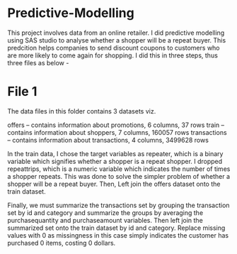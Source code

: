 # Predictive-Modelling
This project involves data from an online retailer. I did predictive modelling using SAS studio to analyse whether a shopper will be a repeat buyer. This predcition helps companies to send discount coupons to customers who are more likely to come again for shopping.
I did this in three steps, thus three files as below -

# File 1
The data files in this folder contains 3 datasets viz.

offers – contains information about promotions, 6 columns, 37 rows
train – contains information about shoppers, 7 columns, 160057 rows
transactions – contains information about transactions, 4 columns, 3499628 rows

In the train data, I chose the target variables as repeater, which is a binary variable which signifies whether a shopper is a repeat shopper. I dropped repeattrips, which is a numeric variable which indicates the number of times a shopper repeats. This was done to solve the simpler problem of whether a shopper will be a repeat buyer. Then, Left join the offers dataset onto the train dataset. 

Finally, we must summarize the transactions set by grouping the transaction set by id and category and summarize the groups by averaging the purchasequantity and purchaseamount variables. Then left join the summarized set onto the train dataset by id and category. Replace missing values with 0 as missingness in this case simply indicates the customer has purchased 0 items, costing 0 dollars.



